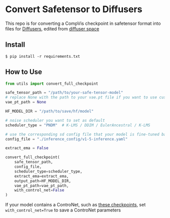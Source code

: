 # Convert Safetensor to Diffusers

This repo is for converting a CompVis checkpoint in safetensor format into files for [Diffusers](https://huggingface.co/docs/diffusers/index), edited from [diffuser space](https://huggingface.co/spaces/diffusers/convert-sd-ckpt)

## Install
```shell
$ pip install -r requirements.txt
```
## How to Use
```python
from utils import convert_full_checkpoint

safe_tensor_path = "/path/to/your-safe-tensor-model"
# replace None with the path to your vae.pt file if you want to use customized vae weights instead of those saved in safetensors
vae_pt_path = None

HF_MODEL_DIR = "/path/to/save/hf/model"

# noise scheduler you want to set as default
scheduler_type = "PNDM"  # K-LMS / DDIM / EulerAncestral / K-LMS

# use the corresponding sd config file that your model is fine-tuned based on
config_file = "./inference_config/v1-5-inference.yaml"

extract_ema = False

convert_full_checkpoint(
    safe_tensor_path,
    config_file,
    scheduler_type=scheduler_type,
    extract_ema=extract_ema,
    output_path=HF_MODEL_DIR,
    vae_pt_path=vae_pt_path,
    with_control_net=False
)
```

If your model contains a ControNet, such as [these checkpoints](https://huggingface.co/lllyasviel/ControlNet/tree/main/models), set ``with_control_net=True`` to save a ControNet parameters 
